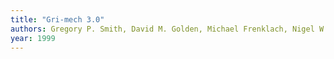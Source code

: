 ```yaml
---
title: "Gri-mech 3.0"
authors: Gregory P. Smith, David M. Golden, Michael Frenklach, Nigel W. Moriarty, Boris Eiteneer, Mikhail Goldenberg, C. Thomas Bowman, Ronald K. Hanson, Soonho Song, William C. Gardiner Jr., Vitali V. Lissianski, Zhiwei Qin
year: 1999
---
```


